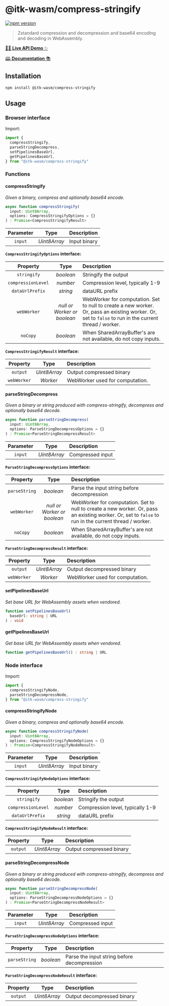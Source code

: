 # @itk-wasm/compress-stringify

[![npm version](https://badge.fury.io/js/@itk-wasm%2Fcompress-stringify.svg)](https://www.npmjs.com/package/@itk-wasm/compress-stringify)

> Zstandard compression and decompression and base64 encoding and decoding in WebAssembly.

[👨‍💻 **Live API Demo** ✨](https://insightsoftwareconsortium.github.io/itk-wasm/compress-stringify/ts/app/ ':include :type=iframe width=100% height=800px')

[🕮 **Documentation** 📚](https://insightsoftwareconsortium.github.io/itk-wasm/compress-stringify/ts/docs/)

## Installation

```sh
npm install @itk-wasm/compress-stringify
```

## Usage

### Browser interface

Import:

```js
import {
  compressStringify,
  parseStringDecompress,
  setPipelinesBaseUrl,
  getPipelinesBaseUrl,
} from "@itk-wasm/compress-stringify"
```

### Functions

#### compressStringify

*Given a binary, compress and optionally base64 encode.*

```ts
async function compressStringify(
  input: Uint8Array,
  options: CompressStringifyOptions = {}
) : Promise<CompressStringifyResult>
```

| Parameter |     Type     | Description  |
| :-------: | :----------: | :----------- |
|  `input`  | *Uint8Array* | Input binary |

**`CompressStringifyOptions` interface:**

|      Property      |             Type            | Description                                                                                                                                           |
| :----------------: | :-------------------------: | :---------------------------------------------------------------------------------------------------------------------------------------------------- |
|     `stringify`    |          *boolean*          | Stringify the output                                                                                                                                  |
| `compressionLevel` |           *number*          | Compression level, typically 1-9                                                                                                                      |
|   `dataUrlPrefix`  |           *string*          | dataURL prefix                                                                                                                                        |
|     `webWorker`    | *null or Worker or boolean* | WebWorker for computation. Set to null to create a new worker. Or, pass an existing worker. Or, set to `false` to run in the current thread / worker. |
|      `noCopy`      |          *boolean*          | When SharedArrayBuffer's are not available, do not copy inputs.                                                                                       |

**`CompressStringifyResult` interface:**

|   Property  |     Type     | Description                     |
| :---------: | :----------: | :------------------------------ |
|   `output`  | *Uint8Array* | Output compressed binary        |
| `webWorker` |   *Worker*   | WebWorker used for computation. |

#### parseStringDecompress

*Given a binary or string produced with compress-stringify, decompress and optionally base64 decode.*

```ts
async function parseStringDecompress(
  input: Uint8Array,
  options: ParseStringDecompressOptions = {}
) : Promise<ParseStringDecompressResult>
```

| Parameter |     Type     | Description      |
| :-------: | :----------: | :--------------- |
|  `input`  | *Uint8Array* | Compressed input |

**`ParseStringDecompressOptions` interface:**

|    Property   |             Type            | Description                                                                                                                                           |
| :-----------: | :-------------------------: | :---------------------------------------------------------------------------------------------------------------------------------------------------- |
| `parseString` |          *boolean*          | Parse the input string before decompression                                                                                                           |
|  `webWorker`  | *null or Worker or boolean* | WebWorker for computation. Set to null to create a new worker. Or, pass an existing worker. Or, set to `false` to run in the current thread / worker. |
|    `noCopy`   |          *boolean*          | When SharedArrayBuffer's are not available, do not copy inputs.                                                                                       |

**`ParseStringDecompressResult` interface:**

|   Property  |     Type     | Description                     |
| :---------: | :----------: | :------------------------------ |
|   `output`  | *Uint8Array* | Output decompressed binary      |
| `webWorker` |   *Worker*   | WebWorker used for computation. |

#### setPipelinesBaseUrl

*Set base URL for WebAssembly assets when vendored.*

```ts
function setPipelinesBaseUrl(
  baseUrl: string | URL
) : void
```

#### getPipelinesBaseUrl

*Get base URL for WebAssembly assets when vendored.*

```ts
function getPipelinesBaseUrl() : string | URL
```


### Node interface

Import:

```js
import {
  compressStringifyNode,
  parseStringDecompressNode,
} from "@itk-wasm/compress-stringify"
```

#### compressStringifyNode

*Given a binary, compress and optionally base64 encode.*

```ts
async function compressStringifyNode(
  input: Uint8Array,
  options: CompressStringifyNodeOptions = {}
) : Promise<CompressStringifyNodeResult>
```

| Parameter |     Type     | Description  |
| :-------: | :----------: | :----------- |
|  `input`  | *Uint8Array* | Input binary |

**`CompressStringifyNodeOptions` interface:**

|      Property      |    Type   | Description                      |
| :----------------: | :-------: | :------------------------------- |
|     `stringify`    | *boolean* | Stringify the output             |
| `compressionLevel` |  *number* | Compression level, typically 1-9 |
|   `dataUrlPrefix`  |  *string* | dataURL prefix                   |

**`CompressStringifyNodeResult` interface:**

| Property |     Type     | Description              |
| :------: | :----------: | :----------------------- |
| `output` | *Uint8Array* | Output compressed binary |

#### parseStringDecompressNode

*Given a binary or string produced with compress-stringify, decompress and optionally base64 decode.*

```ts
async function parseStringDecompressNode(
  input: Uint8Array,
  options: ParseStringDecompressNodeOptions = {}
) : Promise<ParseStringDecompressNodeResult>
```

| Parameter |     Type     | Description      |
| :-------: | :----------: | :--------------- |
|  `input`  | *Uint8Array* | Compressed input |

**`ParseStringDecompressNodeOptions` interface:**

|    Property   |    Type   | Description                                 |
| :-----------: | :-------: | :------------------------------------------ |
| `parseString` | *boolean* | Parse the input string before decompression |

**`ParseStringDecompressNodeResult` interface:**

| Property |     Type     | Description                |
| :------: | :----------: | :------------------------- |
| `output` | *Uint8Array* | Output decompressed binary |
